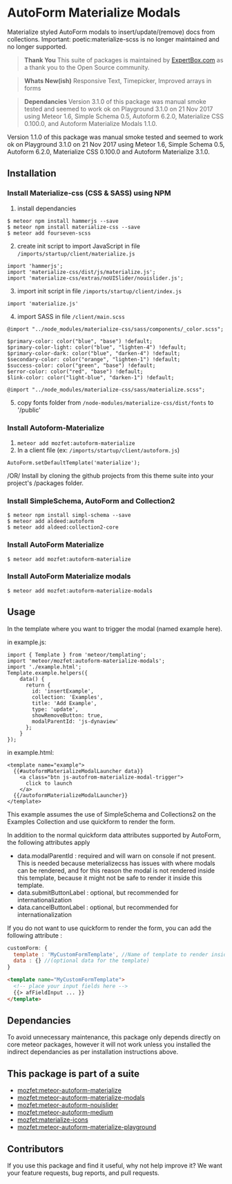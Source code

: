 # AutoForm Materialize Modals #
Materialize styled AutoForm modals to insert/update/(remove) docs from collections.
Important: poetic:materialize-scss is no longer maintained and no longer supported.

> **Thank You** This suite of packages is maintained by [ExpertBox.com](http://www.ExpertBox.com) as a thank you to the Open Source community.

> **Whats New(ish)** Responsive Text, Timepicker, Improved arrays in forms

> **Dependancies** Version 3.1.0 of this package was manual smoke tested and seemed to work ok on Playground 3.1.0 on 21 Nov 2017 using Meteor 1.6, Simple Schema 0.5, Autoform 6.2.0, Materialize CSS 0.100.0, and Autoform Materialize Modals 1.1.0.

Version 1.1.0 of this package was manual smoke tested and seemed to work ok on Playground 3.1.0 on 21 Nov 2017 using Meteor 1.6, Simple Schema 0.5, Autoform 6.2.0, Materialize CSS 0.100.0 and Autoform Materialize 3.1.0.

## Installation ##

### Install Materialize-css (CSS & SASS) using NPM ###

1. install dependancies
```
$ meteor npm install hammerjs --save
$ meteor npm install materialize-css --save
$ meteor add fourseven-scss
```
2. create init script to import JavaScript in file `/imports/startup/client/materialize.js`
```
import 'hammerjs';
import 'materialize-css/dist/js/materialize.js';
import 'materialize-css/extras/noUISlider/nouislider.js';
```
3. import init script in file `/imports/startup/client/index.js`
```
import 'materialize.js'
```
4. import SASS in file `/client/main.scss`
```
@import "../node_modules/materialize-css/sass/components/_color.scss";

$primary-color: color("blue", "base") !default;
$primary-color-light: color("blue", "lighten-4") !default;
$primary-color-dark: color("blue", "darken-4") !default;
$secondary-color: color("orange", "lighten-1") !default;
$success-color: color("green", "base") !default;
$error-color: color("red", "base") !default;
$link-color: color("light-blue", "darken-1") !default;

@import "../node_modules/materialize-css/sass/materialize.scss";
```
5. copy fonts folder from `/node-modules/materialize-css/dist/fonts` to '/public'

### Install Autoform-Materialize ###

1. `meteor add mozfet:autoform-materialize`
2. In a client file (ex: `/imports/startup/client/autoform.js`)
  ```
  AutoForm.setDefaultTemplate('materialize');
  ```
/OR/ Install by cloning the github projects from this theme suite into your project's /packages folder.

### Install SimpleSchema, AutoForm and Collection2 ###
```
$ meteor npm install simpl-schema --save
$ meteor add aldeed:autoform
$ meteor add aldeed:collection2-core
```

### Install AutoForm Materialize ###
```
$ meteor add mozfet:autoform-materialize
```

### Install AutoForm Materialize modals ###
```
$ meteor add mozfet:autoform-materialize-modals
```

## Usage ##
In the template where you want to trigger the modal (named example here).

in example.js:
```
import { Template } from 'meteor/templating';
import 'meteor/mozfet:autoform-materialize-modals';
import './example.html';
Template.example.helpers({
    data() {
      return {
        id: 'insertExample',
        collection: 'Examples',
        title: 'Add Example',
        type: 'update',
        showRemoveButton: true,
        modalParentId: 'js-dynaview'
      };
    }
});
```

in example.html:
```
<template name="example">
  {{#autoformMaterializeModalLauncher data}}
    <a class="btn js-autofrom-materialize-modal-trigger">
      click to launch
    </a>
  {{/autoformMaterializeModalLauncher}}
</template>
```



This example assumes the use of SimpleSchema and Collections2 on the Examples Collection and use quickform to render the form.

In addition to the normal quickform data attributes supported by AutoForm, the following attributes apply
- data.modalParentId : required and will warn on console if not present. This is needed because meterializecss has issues with where modals can be rendered, and for this reason the modal is not rendered inside this template, because it might not be safe to render it inside this template.
- data.submitButtonLabel : optional, but recommended for internationalization
- data.cancelButtonLabel : optional, but recommended for internationalization

If you do not want to use quickform to render the form, you can add the following attribute :

``` javascript
customForm: {
  template : 'MyCustomFormTemplate', //Name of template to render inside the modal body
  data : {} //(optional data for the template)
}
```

``` HTML
<template name="MyCustomFormTemplate">
  <!-- place your input fields here -->
  {{> afFieldInput ... }}
</template>
```

## Dependancies ##
To avoid unnecessary maintenance, this package only depends directly on core meteor packages, however it will not work unless you installed the indirect dependancies as per installation instructions above.

## This package is part of a suite ##
- [mozfet:meteor-autoform-materialize](https://github.com/mozfet/meteor-autoform-materialize)
- [mozfet:meteor-autoform-materialize-modals](https://github.com/mozfet/meteor-autoform-materialize-modals)
- [mozfet:meteor-autoform-nouislider](https://github.com/mozfet/meteor-autoform-nouislider)
- [mozfet:meteor-autoform-medium](https://github.com/mozfet/meteor-autoform-medium)
- [mozfet:materialize-icons](https://github.com/mozfet/meteor-materialize-icons)
- [mozfet:meteor-autoform-materialize-playground](https://github.com/mozfet/meteor-autoform-materialize-playground)

## Contributors

If you use this package and find it useful, why not help improve it? We want your feature requests, bug reports, and pull requests.
